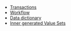 * [Transactions](transaction.html)
* [Workflow](workflow.html)
* [Data dictionary](dictionary.html)
* [Inner generated Value Sets](inner_generated_VS.html)